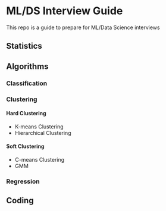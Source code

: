 # ML/DS Interview Guide
This repo is a guide to prepare for ML/Data Science interviews

## Statistics
## Algorithms
### Classification
### Clustering
#### Hard Clustering
* K-means Clustering
* Hierarchical Clustering
#### Soft Clustering
* C-means Clustering
* GMM
### Regression
## Coding

